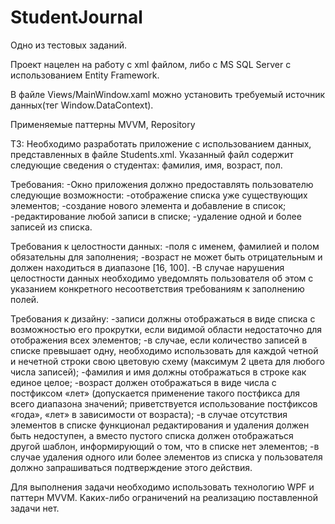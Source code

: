 # StudentJournal
Одно из тестовых заданий.

Проект нацелен на работу с xml файлом, либо с MS SQL Server с использованием Entity Framework. 

В файле Views/MainWindow.xaml можно установить требуемый источник данных(тег Window.DataContext).

Применяемые паттерны MVVM, Repository

ТЗ:
Необходимо разработать приложение с использованием данных, представленных в файле Students.xml. Указанный файл содержит следующие сведения о студентах: фамилия, имя, возраст, пол.

Требования:
-Окно приложения должно предоставлять пользователю следующие возможности:
-отображение списка уже существующих элементов;
-создание нового элемента и добавление в список;
-редактирование любой записи в списке; 
-удаление одной и более записей из списка.

Требования к целостности данных:
-поля с именем, фамилией и полом обязательны для заполнения;
-возраст не может быть отрицательным и должен находиться в диапазоне [16, 100].
-В случае нарушения целостности данных необходимо уведомлять пользователя об этом с указанием конкретного несоответствия требованиям к заполнению полей. 

Требования к дизайну:
-записи должны отображаться в виде списка с возможностью его прокрутки, если видимой области недостаточно для отображения всех элементов; -в случае, если количество записей в списке превышает одну, необходимо использовать для каждой четной и нечетной строки свою цветовую схему (максимум 2 цвета для любого числа записей);
-фамилия и имя должны отображаться в строке как единое целое;
-возраст должен отображаться в виде числа с постфиксом «лет» (допускается применение такого постфикса для всего диапазона значений; приветствуется использование постфиксов «года», «лет» в зависимости от возраста);
-в случае отсутствия элементов в списке функционал редактирования и удаления должен быть недоступен, а вместо пустого списка должен отображаться другой шаблон, информирующий о том, что в списке нет элементов;
-в случае удаления одного или более элементов из списка у пользователя должно запрашиваться подтверждение этого действия.

Для выполнения задачи необходимо использовать технологию WPF и паттерн MVVM. Каких-либо ограничений на реализацию поставленной задачи нет.

